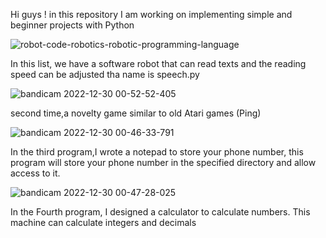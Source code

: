 Hi guys ! in this repository I am working on implementing simple and beginner projects with Python 

![robot-code-robotics-robotic-programming-language](https://user-images.githubusercontent.com/91133322/210011582-88327626-f2ac-4ec1-9734-4a9b15a3b4c9.png)


In this list, we have a software robot that can read texts and the reading speed can be adjusted tha name is speech.py


![bandicam 2022-12-30 00-52-52-405](https://user-images.githubusercontent.com/91133322/210012562-d195daa1-c5bd-47ae-8603-826be7791222.jpg)


second time,a novelty game similar to old Atari games (Ping)


![bandicam 2022-12-30 00-46-33-791](https://user-images.githubusercontent.com/91133322/210012580-e8edcf23-7356-4aef-b16d-10598be62c29.jpg)


In the third program,I wrote a notepad to store your phone number, this program will store your phone number in the specified directory and allow access to it.


![bandicam 2022-12-30 00-47-28-025](https://user-images.githubusercontent.com/91133322/210012147-81b0d879-fc9c-47d3-aba0-61ac2884a10d.jpg)


In the Fourth program, I designed a calculator to calculate numbers. This machine can calculate integers and decimals
